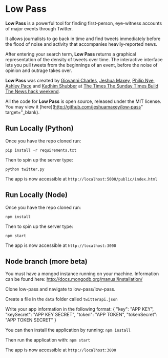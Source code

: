 # Low Pass

**Low Pass** is a powerful tool for finding first-person, eye-witness accounts of major events through Twitter.</p>

It allows journalists to go back in time and find tweets immediately before the flood of noise and activity that accompanies heavily-reported news.

After entering your search term, **Low Pass** returns a graphical representation of the density of tweets over time. The interactive interface lets you pull tweets from the beginnings of an event, before the noise of opinion and outrage takes over.

**Low Pass** was created by [Giovanni Charles](http://twitter.com/gdcharles), [Jeshua Maxey](http://twitter.com/jeshuamaxey), [Philip Nye](http://twitter.com/philipnye), [Ashley Pace](http://twitter.com/ashmpace) and [Kadhim Shubber](http://twitter.com/kadhimshubber) at [The Times The Sunday Times Build The News hack weekend](http://buildthenews.wordpress.com/).

All the code for **Low Pass** is open source, released under the MIT license. You may view it [here](http://github.com/jeshuamaxey/low-pass" target="_blank).

## Run Locally (Python)

Once you have the repo cloned run:

`pip install -r requirements.txt`

Then to spin up the server type:

`python twitter.py`

The app is now accessible at `http://localhost:5000/public/index.html`

## Run Locally (Node)

Once you have the repo cloned run:

`npm install`

Then to spin up the server type:

`npm start`

The app is now accessible at `http://localhost:3000`
## Node branch (more beta)

You must have a mongod instance running on your machine.
Information can be found here: http://docs.mongodb.org/manual/installation/

Clone low-pass and navigate to low-pass/low-pass.

Create a file in the `data` folder called `twitterapi.json` 

Write your app information in the following format:
{
  "key": "APP KEY",
  "keySecret": "APP KEY SECRET",
  "token": "APP TOKEN",
  "tokenSecret": "APP TOKEN SECRET"
}

You can then install the application by running:
`npm install`

Then run the application with:
`npm start`

The app is now accessible at `http://localhost:3000`

